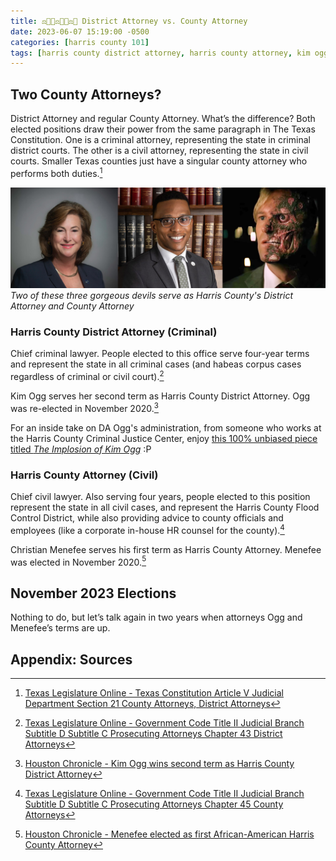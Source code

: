 ```yaml
---
title: ⚖️👩🏻‍⚖️👨🏾‍⚖️🚨 District Attorney vs. County Attorney
date: 2023-06-07 15:19:00 -0500
categories: [harris county 101]
tags: [harris county district attorney, harris county attorney, kim ogg, christian menefee, harris county criminal justice center, murray newman]     # TAG names should always be lowercase
---
```


## Two County Attorneys?
District Attorney and regular County Attorney. What’s the difference? Both elected positions draw their power from the same paragraph in The Texas Constitution. One is a criminal attorney, representing the state in criminal district courts. The other is a civil attorney, representing the state in civil courts. Smaller Texas counties just have a singular county attorney who performs both duties.[^1]

![Harris County District Attorney Kim Ogg, Harris County Attorney Christian Menefee, and Gotham City District Attorney Harvey Dent](/assets/img/county_attorneys.png)
_Two of these three gorgeous devils serve as Harris County's District Attorney and County Attorney_

### Harris County District Attorney (Criminal)

Chief criminal lawyer. People elected to this office serve four-year terms and represent the state in all criminal cases (and habeas corpus cases regardless of criminal or civil court).[^2]

Kim Ogg serves her second term as Harris County District Attorney. Ogg was re-elected in November 2020.[^5]

For an inside take on DA Ogg's administration, from someone who works at the Harris County Criminal Justice Center, enjoy <a href="https://harriscountycriminaljustice.blogspot.com/2019/11/the-implosion-of-kim-ogg.html" target="_blank">this 100% unbiased piece titled *The Implosion of Kim Ogg*</a> :P

### Harris County Attorney (Civil)

Chief civil lawyer. Also serving four years, people elected to this position represent the state in all civil cases, and represent the Harris County Flood Control District, while also providing advice to county officials and employees (like a corporate in-house HR counsel for the county).[^3]

Christian Menefee serves his first term as Harris County Attorney. Menefee was elected in November 2020.[^4]

## November 2023 Elections

Nothing to do, but let’s talk again in two years when attorneys Ogg and Menefee’s terms are up.

## Appendix: Sources

[^1]: <a href="https://statutes.capitol.texas.gov/Docs/CN/htm/CN.5.htm" target="_blank">Texas Legislature Online - Texas Constitution Article V Judicial Department Section 21 County Attorneys, District Attorneys</a>

[^2]: <a href="https://statutes.capitol.texas.gov/Docs/GV/htm/GV.43.htm#43.180" target="_blank">Texas Legislature Online - Government Code Title II Judicial Branch Subtitle D Subtitle C Prosecuting Attorneys Chapter 43 District Attorneys</a>

[^3]: <a href="https://statutes.capitol.texas.gov/Docs/GV/htm/GV.45.htm#45.201" target="_blank">Texas Legislature Online - Government Code Title II Judicial Branch Subtitle D Subtitle C Prosecuting Attorneys Chapter 45 County Attorneys</a>

[^4]: <a href="https://www.chron.com/news/election2020/article/Kim-Ogg-wins-second-term-as-Harris-County-DA-15682338.php" target="_blank">Houston Chronicle - Menefee elected as first African-American Harris County Attorney</a>

[^5]: <a href="https://www.houstonchronicle.com/politics/election/article/Menefee-elected-as-first-African-American-Harris-15701626.php" target="_blank">Houston Chronicle - Kim Ogg wins second term as Harris County District Attorney</a>